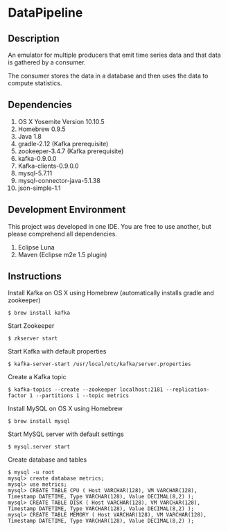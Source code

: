 # DataPipeline


## Description
An emulator for multiple producers that emit time series data and that data is gathered by a consumer.

The consumer stores the data in a database and then uses the data to compute statistics.

## Dependencies

1. OS X Yosemite Version 10.10.5
2. Homebrew 0.9.5 
3. Java 1.8
4. gradle-2.12 (Kafka prerequisite)
5. zookeeper-3.4.7 (Kafka prerequisite)
6. kafka-0.9.0.0
7. Kafka-clients-0.9.0.0
8. mysql-5.7.11
9. mysql-connector-java-5.1.38
10. json-simple-1.1

## Development Environment
This project was developed in one IDE. You are free to use another, but please comprehend all dependencies.  

1. Eclipse Luna 
2. Maven (Eclipse m2e 1.5 plugin)

## Instructions
Install Kafka on OS X using Homebrew (automatically installs gradle and zookeeper) 
```shell
$ brew install kafka
```
Start Zookeeper
```shell
$ zkserver start
```
Start Kafka with default properties
```shell
$ kafka-server-start /usr/local/etc/kafka/server.properties
```
Create a Kafka topic
```shell
$ kafka-topics --create --zookeeper localhost:2181 --replication-factor 1 --partitions 1 --topic metrics
```

Install MySQL on OS X using Homebrew
```shell
$ brew install mysql
```

Start MySQL server with default settings
```shell
$ mysql.server start
```

Create database and tables
```shell
$ mysql -u root
mysql> create database metrics;
mysql> use metrics;
mysql> CREATE TABLE CPU ( Host VARCHAR(128), VM VARCHAR(128), Timestamp DATETIME, Type VARCHAR(128), Value DECIMAL(8,2) );
mysql> CREATE TABLE DISK ( Host VARCHAR(128), VM VARCHAR(128), Timestamp DATETIME, Type VARCHAR(128), Value DECIMAL(8,2) );
mysql> CREATE TABLE MEMORY ( Host VARCHAR(128), VM VARCHAR(128), Timestamp DATETIME, Type VARCHAR(128), Value DECIMAL(8,2) );
```






